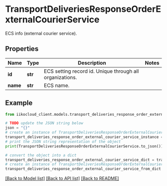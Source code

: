 # TransportDeliveriesResponseOrderExternalCourierService

ECS info (external courier service).

## Properties

Name | Type | Description | Notes
------------ | ------------- | ------------- | -------------
**id** | **str** | ECS setting record id. Unique through all organizations. | 
**name** | **str** | ECS name. | 

## Example

```python
from iikocloud_client.models.transport_deliveries_response_order_external_courier_service import TransportDeliveriesResponseOrderExternalCourierService

# TODO update the JSON string below
json = "{}"
# create an instance of TransportDeliveriesResponseOrderExternalCourierService from a JSON string
transport_deliveries_response_order_external_courier_service_instance = TransportDeliveriesResponseOrderExternalCourierService.from_json(json)
# print the JSON string representation of the object
print(TransportDeliveriesResponseOrderExternalCourierService.to_json())

# convert the object into a dict
transport_deliveries_response_order_external_courier_service_dict = transport_deliveries_response_order_external_courier_service_instance.to_dict()
# create an instance of TransportDeliveriesResponseOrderExternalCourierService from a dict
transport_deliveries_response_order_external_courier_service_from_dict = TransportDeliveriesResponseOrderExternalCourierService.from_dict(transport_deliveries_response_order_external_courier_service_dict)
```
[[Back to Model list]](../README.md#documentation-for-models) [[Back to API list]](../README.md#documentation-for-api-endpoints) [[Back to README]](../README.md)


